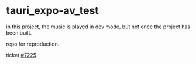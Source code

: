 # tauri_expo-av_test
in this project, the music is played in dev mode, but not once the project has been built.

repo for reproduction.

ticket [#7225](https://github.com/tauri-apps/tauri/issues/7225).